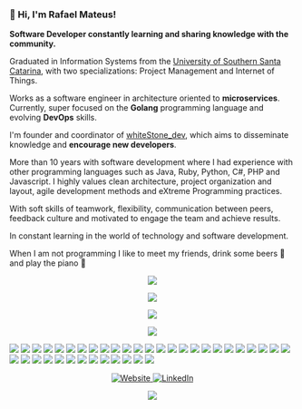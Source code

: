 ### 👋 Hi, I'm Rafael Mateus!

**Software Developer constantly learning and sharing knowledge with the community.**

Graduated in Information Systems from the [University of Southern Santa Catarina](https://www.unisul.br), with two specializations: Project Management and Internet of Things.

Works as a software engineer in architecture oriented to **microservices**. Currently, super focused on the **Golang** programming language and evolving **DevOps** skills.

I'm founder and coordinator of [whiteStone_dev](https://whitestonedev.com.br/), which aims to disseminate knowledge and **encourage new developers**.

More than 10 years with software development where I had experience with other programming languages such as Java, Ruby, Python, C#, PHP and Javascript. I highly values clean architecture, project organization and layout, agile development methods and eXtreme Programming practices.

With soft skills of teamwork, flexibility, communication between peers, feedback culture and motivated to engage the team and achieve results.

In constant learning in the world of technology and software development.

When I am not programming I like to meet my friends, drink some beers :beers: and play the piano :musical_keyboard:

<p align="center">
  <img src="https://github-profile-summary-cards.vercel.app/api/cards/profile-details?username=rafaelbmateus"/>
</p>

<p align="center">
  <img src="https://github.com/rafaelbmateus/rafaelbmateus/blob/output/github-contribution-grid-snake.svg"/>
</p>

<p align="center">
  <img src="https://github-profile-trophy.vercel.app/?username=rafaelbmateus"/>
</p>

<p align="center">
  <a href="https://xkcd.com/">
    <img src="https://imgs.xkcd.com/comics/git.png"/>
  </a>
</p>

![](https://img.shields.io/badge/Linux-FCC624?style=for-the-badge&logo=linux&logoColor=black)
![](https://img.shields.io/badge/Alpine-0D597F?style=for-the-badge&logo=alpinelinux&logoColor=black)
![](https://img.shields.io/badge/Terraform-623CE4?style=for-the-badge&logo=terraform&logoColor=white)
![](https://img.shields.io/badge/Ansible-EE0000?style=for-the-badge&logo=ansible&logoColor=white)
![](https://img.shields.io/badge/Vault-000000?style=for-the-badge&logo=vault&logoColor=white)
![](https://img.shields.io/badge/Docker-2496ED?style=for-the-badge&logo=docker&logoColor=white)
![](https://img.shields.io/badge/K8s-326CE5?style=for-the-badge&logo=kubernetes&logoColor=white)
![](https://img.shields.io/badge/Amazon_AWS-232F3E?style=for-the-badge&logo=amazon-aws&logoColor=white)
![](https://img.shields.io/badge/GCP-4285F4?style=for-the-badge&logo=google&logoColor=white)
![](https://img.shields.io/badge/Digital_Ocean-0080FF?style=for-the-badge&logo=digitalocean&logoColor=white)
![](https://img.shields.io/badge/Heroku-430098?style=for-the-badge&logo=heroku&logoColor=white)
![](https://img.shields.io/badge/Backstage-1DB954?style=for-the-badge&logo=spotify&logoColor=white)
![](https://img.shields.io/badge/Kibana-005571?style=for-the-badge&logo=kibana&logoColor=white)
![](https://img.shields.io/badge/RASPBERRY%20PI-C51A4A.svg?&style=for-the-badge&logo=raspberry%20pi&logoColor=white)
![](https://img.shields.io/badge/Git-F05032?style=for-the-badge&logo=git&logoColor=white)
![](https://img.shields.io/badge/GitHub-181717?style=for-the-badge&logo=github&logoColor=white)
![](https://img.shields.io/badge/Gitlab-FC6D26?style=for-the-badge&logo=gitlab&logoColor=white)
![](https://img.shields.io/badge/Postgres-4169E1?style=for-the-badge&logo=postgresql&logoColor=white)
![](https://img.shields.io/badge/Go-00ADD8?style=for-the-badge&logo=go&logoColor=white)
![](https://img.shields.io/badge/Python-14354C?style=for-the-badge&logo=python&logoColor=white)
![](https://img.shields.io/badge/Ruby-CC342D?style=for-the-badge&logo=ruby&logoColor=white)
![](https://img.shields.io/badge/Rails-CC0000?style=for-the-badge&logo=rubyonrails&logoColor=white)
![](https://img.shields.io/badge/RuboCop-000000?style=for-the-badge&logo=rubocop&logoColor=white)
![](https://img.shields.io/badge/Jekyll-CC0000?style=for-the-badge&logo=jekyll&logoColor=white)
![](https://img.shields.io/badge/Datadog-632CA6?style=for-the-badge&logo=datadog&logoColor=white)
![](https://img.shields.io/badge/MQTT-3C5280?style=for-the-badge&logo=eclipsemosquitto&logoColor=white)
![](https://img.shields.io/badge/API%20Gateway-FF4F8B?style=for-the-badge&logo=amazonapigateway&logoColor=white)
![](https://img.shields.io/badge/Apigee-4285F4?style=for-the-badge&logo=google&logoColor=white)
![](https://img.shields.io/badge/Amazon_api_gateway-FF4F8B?style=for-the-badge&logo=amazonapigateway&logoColor=white)
![](https://img.shields.io/badge/Open%20API-6BA539?style=for-the-badge&logo=openapiinitiative&logoColor=white)
![](https://img.shields.io/badge/Swagger-85EA2D?style=for-the-badge&logo=swagger&logoColor=white)
![](https://img.shields.io/badge/Slack-4A154B?style=for-the-badge&logo=slack&logoColor=white)
![](https://img.shields.io/badge/VS%20Code-147EFB?style=for-the-badge&logo=visualstudiocode&logoColor=white)
![](https://img.shields.io/badge/Jamboard-F37C20?style=for-the-badge&logo=jamboard&logoColor=white)
![](https://img.shields.io/badge/Spotify-1DB954?style=for-the-badge&logo=spotify&logoColor=white)
![](https://img.shields.io/badge/Android-3DDC84?style=for-the-badge&logo=android&logoColor=white)
![](https://img.shields.io/badge/Meetup-ED1C40?style=for-the-badge&logo=meetup&logoColor=white)
![](https://img.shields.io/badge/CS_GO-000000?style=for-the-badge&logo=counterstrike&logoColor=white)

<p align="center">
  <a href="https://rafaelbmateus.com.br">
    <img alt="Website" src="https://img.shields.io/badge/Website-rafaelbmateus.com.br-blue?style=flat-square&logo=google-chrome">
  </a>
  <a href="https://www.linkedin.com/in/rafaelbmateus">
    <img alt="LinkedIn" src="https://img.shields.io/badge/LinkedIn-Rafael%20Mateus-blue?style=flat-square&logo=linkedin">
  </a>
</p>

<p align="center">
  <img src="https://komarev.com/ghpvc/?username=rafaelbmateus&label=Profile%20views&color=0e75b6&style=flat"/>
</p>
